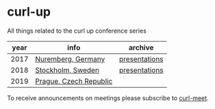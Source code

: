 # curl-up
All things related to the curl up conference series

| year  | info  | archive  |
|-------|-------|----------|
| 2017  | [Nuremberg, Germany](https://github.com/curl/curl-up/wiki/2017)      | [presentations](https://curl.haxx.se/video/curlup-2017/)    |
| 2018  | [Stockholm, Sweden ](https://github.com/curl/curl-up/wiki/2018)      | [presentations](https://curl.haxx.se/video/curlup-2018/)         |
| 2019  | [Prague, Czech Republic](https://github.com/curl/curl-up/wiki/2019)  |          |


To receive announcements on meetings please subscribe to [curl-meet](https://cool.haxx.se/mailman/listinfo/curl-meet).
